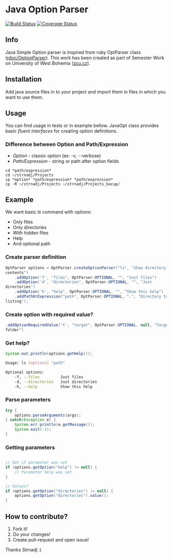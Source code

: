 # Java Option Parser

[![Build Status](https://travis-ci.org/Strnadj/JavaOptParser.png?branch=master)](https://travis-ci.org/Strnadj/JavaOptParser)
[![Coverage Status](https://coveralls.io/repos/Strnadj/JavaOptParser/badge.png?branch=master)](https://coveralls.io/r/Strnadj/JavaOptParser?branch=master)


## Info

Java Simple Option parser is inspired from ruby OptParser class
([rdoc/OptionParser](http://ruby-doc.org/stdlib-2.0.0/libdoc/optparse/rdoc/OptionParser.html)). This work has been created as part of Semester Work on University of West Bohemia ([zcu.cz](http://zcu.cz)).

## Installation

Add java source files in to your project and import them in files in
which you want to use them.

## Usage

You can find usage in tests or in example bellow. JavaOpt class provides
basic *fluent interfaces* for creating option definitions.

### Difference between Option and Path/Expression

* *Option* - classic option (ex: -v, --verbose)
* *Path/Expression* - string or path after option fields

```cli
cd *path/expression*
cd ~/strnadj/Projects
cp *option* *path/expression* *path/expression*
cp -R ~/strnadj/Projects ~/strnadj/Projects_bacup/
```

## Example

We want basic *ls* command with options:

* Only files
* Only directories
* With hidden files
* Help
* And optional path

### Create parser definition

```java
OptParser options = OptParser.createOptionParser("ls", "Show directory
contents")
    .addOption('f', "files", OptParser.OPTIONAL, "", "Just files")
    .addOption('d', "directories", OptParser.OPTIONAL, "", "Just
directories")
    .addOption('h', "help", OptParser.OPTIONAL, "", "Show this help")
    .addPathOrExpression("path", OptParser.OPTIONAL, ".", "Directory to
listing");
```

### Create option with required value?

```java
.addOptionRequiredValue('t', "target", OptParser.OPTIONAL, null, "Target
folder")
```


### Get help?

```java
System.out.println(options.getHelp());
```


```bash
Usage: ls [options] "path"

Optional options:
	-f, --files         Just files
	-d, --directories   Just directories	
	-h, --help          Show this help
```

### Parse parameters

```java
try {
    options.parseArguments(args);
} catch(Exception e) {
    System.err.println(e.getMessage());
    System.exit(-1);
}
```

### Getting parameters

```java

// Get if parameter was set
if (options.getOption("help") != null) {
    // Parameter help was set
}

// Values?
if (options.getOption("directories") != null) {
    options.getOption("directories").value();
}

```

## How to contribute?

1. Fork it!
2. Do your changes!
3. Create pull-request and open issue!


Thanks Strnadj :)


